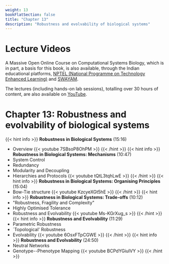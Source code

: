 ```yaml
---
weight: 13
bookFlatSection: false
title: "Chapter 13"
description: "Robustness and evolvability of biological systems"
---
```


# Lecture Videos

A Massive Open Online Course on Computational Systems Biology, which is in part, a basis for this book, is also available, through the Indian educational platforms, [NPTEL (National Programme on Technology Enhanced Learning)](https://nptel.ac.in/) and [SWAYAM](https://swayam.gov.in/). 

The lectures (including hands-on lab sessions), totalling over 30 hours of content, are also available on [YouTube](https://www.youtube.com/playlist?list=PLHkR7OTZy5OPhDKvFJ_Xc-PuQFw4-oCZ4).

# Chapter 13: Robustness and evolvability of biological systems

{{< hint info >}}
**Robustness in Biological Systems** (15:16)  
 - Overview
{{< youtube 7SBsoP8OhPM >}}
{{< /hint >}}
{{< hint info >}}
**Robustness in Biological Systems: Mechanisms** (10:47)  
 - System Control
 - Redundancy
 - Modularity and Decoupling
 - Hierarchies and Protocols
{{< youtube tQtL3tqhLwE >}}
{{< /hint >}}
{{< hint info >}}
**Robustness in Biological Systems: Organising Principles** (15:04)  
 - Bow-Tie structure
{{< youtube KzcyeXGt5hE >}}
{{< /hint >}}
{{< hint info >}}
**Robustness in Biological Systems: Trade-offs** (10:12)  
 - "Robustness, Fragility and Complexity"
 - Highly Optimised Tolerance
 - Robustness and Evolvability
{{< youtube Ms-KGrXug_s >}}
{{< /hint >}}
{{< hint info >}}
**Robustness and Evolvability** (11:29)  
 - Parametric Robustness
 - `Topological' Robustness
 - Evolvability
{{< youtube 6OsxFTpCGWE >}}
{{< /hint >}}
{{< hint info >}}
**Robustness and Evolvability** (24:50)  
 - Neutral Networks
 - Genotype--Phenotype Mapping
{{< youtube BCPdYGiuIVY >}}
{{< /hint >}}
